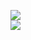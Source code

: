 [![](https://img.shields.io/badge/Made%20With-Github%20Spray-lightgrey.svg?style=for-the-badge&logo=github)](https://github.com/Annihil/github-spray#18487)  
[![](https://i.imgur.com/2DrTn0Z.gif)](https://github.com/Annihil/github-spray)